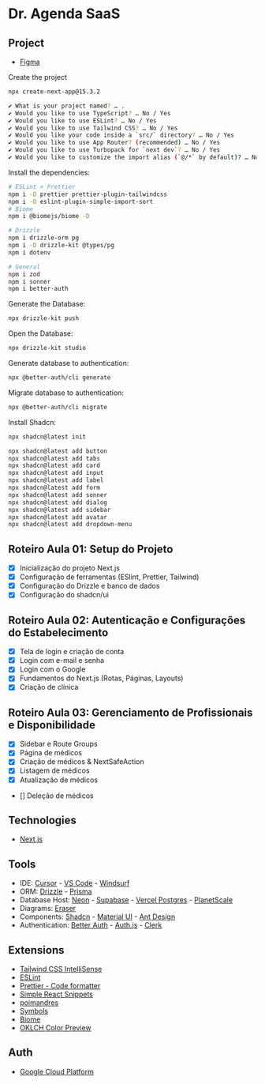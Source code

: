 # Dr. Agenda SaaS

## Project

- [Figma](https://www.figma.com/design/eVnp1AIXMni6ZGqe94blIp/dr.agenda?node-id=356-126&p=f&t=uiUSFSTIvjU6vNuc-0)

Create the project

```sh
npx create-next-app@15.3.2
```

```sh
✔ What is your project named? … .
✔ Would you like to use TypeScript? … No / Yes
✔ Would you like to use ESLint? … No / Yes
✔ Would you like to use Tailwind CSS? … No / Yes
✔ Would you like your code inside a `src/` directory? … No / Yes
✔ Would you like to use App Router? (recommended) … No / Yes
✔ Would you like to use Turbopack for `next dev`? … No / Yes
✔ Would you like to customize the import alias (`@/*` by default)? … No / Yes
```

Install the dependencies:

```sh
# ESLint + Prettier
npm i -D prettier prettier-plugin-tailwindcss
npm i -D eslint-plugin-simple-import-sort
# Biome
npm i @biomejs/biome -D

# Drizzle
npm i drizzle-orm pg
npm i -D drizzle-kit @types/pg
npm i dotenv

# General
npm i zod
npm i sonner
npm i better-auth
```

Generate the Database:
```sh
npx drizzle-kit push
```

Open the Database:
```sh
npx drizzle-kit studio
```

Generate database to authentication:
```sh
npx @better-auth/cli generate
```

Migrate database to authentication:
```sh
npx @better-auth/cli migrate
```

Install Shadcn:
```sh
npx shadcn@latest init

npx shadcn@latest add button
npx shadcn@latest add tabs
npx shadcn@latest add card
npx shadcn@latest add input
npx shadcn@latest add label
npx shadcn@latest add form
npx shadcn@latest add sonner
npx shadcn@latest add dialog
npx shadcn@latest add sidebar
npx shadcn@latest add avatar
npx shadcn@latest add dropdown-menu
```

## Roteiro Aula 01: Setup do Projeto

- [x] Inicialização do projeto Next.js
- [x] Configuração de ferramentas (ESlint, Prettier, Tailwind)
- [x] Configuração do Drizzle e banco de dados
- [x] Configuração do shadcn/ui

## Roteiro Aula 02: Autenticação e Configurações do Estabelecimento

- [x] Tela de login e criação de conta
- [x] Login com e-mail e senha
- [x] Login com o Google
- [x] Fundamentos do Next.js (Rotas, Páginas, Layouts)
- [x] Criação de clínica

## Roteiro Aula 03: Gerenciamento de Profissionais e Disponibilidade

- [x] Sidebar e Route Groups
- [x] Página de médicos
- [x] Criação de médicos & NextSafeAction
- [x] Listagem de médicos
- [x] Atualização de médicos
- [] Deleção de médicos

## Technologies

- [Next.js](https://nextjs.org)

## Tools

- IDE: [Cursor](https://www.cursor.com/) - [VS Code](https://code.visualstudio.com) - [Windsurf](https://windsurf.com/editor)
- ORM: [Drizzle](https://orm.drizzle.team) - [Prisma](https://www.prisma.io)
- Database Host: [Neon](https://neon.tech/) - [Supabase](https://supabase.com) - [Vercel Postgres](https://vercel.com/docs/postgres) - [PlanetScale](https://planetscale.com)
- Diagrams: [Eraser](https://app.eraser.io/)
- Components: [Shadcn](https://ui.shadcn.com) - [Material UI](https://mui.com/material-ui/) - [Ant Design](https://ant.design)
- Authentication: [Better Auth](https://www.better-auth.com) - [Auth.js](https://authjs.dev) - [Clerk](https://clerk.com)

## Extensions

- [Tailwind CSS IntelliSense](https://marketplace.cursorapi.com/items?itemName=bradlc.vscode-tailwindcss)
- [ESLint](https://marketplace.cursorapi.com/items?itemName=dbaeumer.vscode-eslint)
- [Prettier - Code formatter](https://marketplace.cursorapi.com/items?itemName=esbenp.prettier-vscode)
- [Simple React Snippets](https://marketplace.cursorapi.com/items?itemName=burkeholland.simple-react-snippets)
- [poimandres](https://marketplace.cursorapi.com/items?itemName=pmndrs.pmndrs)
- [Symbols](https://marketplace.cursorapi.com/items?itemName=miguelsolorio.symbols)
- [Biome](https://marketplace.cursorapi.com/items?itemName=biomejs.biome)
- [OKLCH Color Preview](https://marketplace.cursorapi.com/items?itemName=nize.oklch-preview)


## Auth

- [Google Cloud Platform](https://console.cloud.google.com/welcome)

<!-- Senha: A7_____ -->